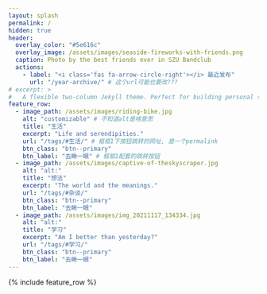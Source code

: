 ```yaml
---
layout: splash
permalink: / 
hidden: true
header:
  overlay_color: "#5e616c"
  overlay_image: /assets/images/seaside-fireworks-with-friends.png
  caption: Photo by the best friends ever in SZU Bandclub 
  actions:
    - label: "<i class='fas fa-arrow-circle-right'></i> 最近发布"
      url: "/year-archive/" # 这个url可能也要改???
# excerpt: >
#   A flexible two-column Jekyll theme. Perfect for building personal sites, blogs, and portfolios. # 这是飘在overlay图片上的文字
feature_row:
  - image_path: /assets/images/riding-bike.jpg
    alt: "customizable" # 不知道alt是啥意思
    title: "生活"
    excerpt: "Life and serendipities."
    url: "/tags/#生活/" # 框框1下按钮跳转的网址, 是一个permalink
    btn_class: "btn--primary"
    btn_label: "去瞅一眼" # 框框1配套的跳转按钮
  - image_path: /assets/images/captive-of-theskyscraper.jpg
    alt: "alt:"
    title: "想法"
    excerpt: "The world and the meanings."
    url: "/tags/#杂谈/"
    btn_class: "btn--primary"
    btn_label: "去瞅一眼"
  - image_path: /assets/images/img_20211117_134334.jpg
    alt: "alt:"
    title: "学习"
    excerpt: "Am I better than yesterday?"
    url: "/tags/#学习/"
    btn_class: "btn--primary"
    btn_label: "去瞅一眼"      
---
```


{% include feature_row %}
